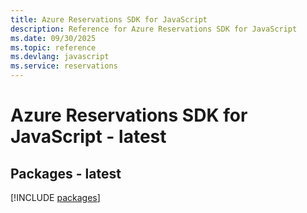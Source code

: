 ```yaml
---
title: Azure Reservations SDK for JavaScript
description: Reference for Azure Reservations SDK for JavaScript
ms.date: 09/30/2025
ms.topic: reference
ms.devlang: javascript
ms.service: reservations
---
```

# Azure Reservations SDK for JavaScript - latest
## Packages - latest
[!INCLUDE [packages](reservations-index.md)]